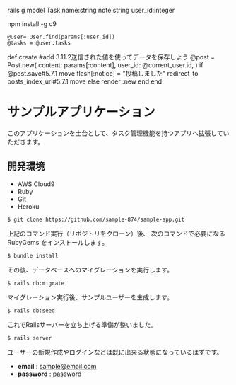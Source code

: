
rails g model Task name:string note:string user_id:integer

npm install -g c9

    @user= User.find(params[:user_id])
    @tasks = @user.tasks
def create #add 3.11.2送信された値を使ってデータを保存しよう
    @post = Post.new(
      content: params[:content],
      user_id: @current_user.id,
    )
    if @post.save#5.7.1 move
      flash[:notice] = "投稿しました"
      redirect_to posts_index_url#5.7.1 move
    else
      render :new
    end
  end

# サンプルアプリケーション

このアプリケーションを土台として、タスク管理機能を持つアプリへ拡張していただきます。

## 開発環境

* AWS Cloud9
* Ruby
* Git
* Heroku

```
$ git clone https://github.com/sample-874/sample-app.git
```

上記のコマンド実行（リポジトリをクローン）後、
次のコマンドで必要になる RubyGems をインストールします。

```
$ bundle install
```

その後、データベースへのマイグレーションを実行します。

```
$ rails db:migrate
```

マイグレーション実行後、サンプルユーザーを生成します。

```
$ rails db:seed
```

これでRailsサーバーを立ち上げる準備が整いました。

```
$ rails server
```

ユーザーの新規作成やログインなどは既に出来る状態になっているはずです。

* **email** : sample@email.com
* **password** : password
